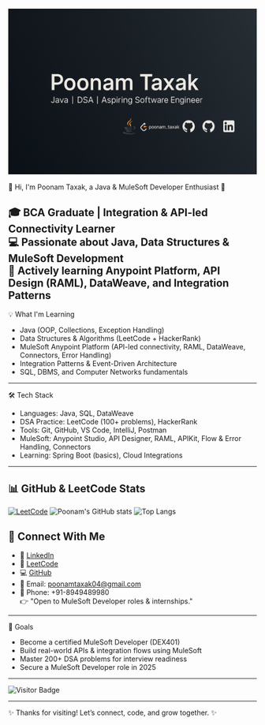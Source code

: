 ![Poonam's Banner](https://raw.githubusercontent.com/poonam04-taxak/poonam04-taxak/main/github_banner.png)





👋 Hi, I'm Poonam Taxak, a Java & MuleSoft Developer Enthusiast 🚀

🎓 BCA Graduate | Integration & API-led Connectivity Learner  
💻 Passionate about Java, Data Structures & MuleSoft Development  
🌱 Actively learning Anypoint Platform, API Design (RAML), DataWeave, and Integration Patterns
---

💡 What I'm Learning
- Java (OOP, Collections, Exception Handling)
- Data Structures & Algorithms (LeetCode + HackerRank)
- MuleSoft Anypoint Platform (API-led connectivity, RAML, DataWeave, Connectors, Error Handling)
- Integration Patterns & Event-Driven Architecture
- SQL, DBMS, and Computer Networks fundamentals
---
🛠️ Tech Stack
- Languages: Java, SQL, DataWeave
- DSA Practice: LeetCode (100+ problems), HackerRank
- Tools: Git, GitHub, VS Code, IntelliJ, Postman
- MuleSoft: Anypoint Studio, API Designer, RAML, APIKit, Flow & Error Handling, Connectors
- Learning: Spring Boot (basics), Cloud Integrations
 ---- 

 ## 📊 GitHub & LeetCode Stats

[![LeetCode](https://img.shields.io/badge/LeetCode-200%2B_solved-orange)](https://leetcode.com/poonam_taxak/)
![Poonam's GitHub stats](https://github-readme-stats.vercel.app/api?username=poonam04-taxak&show_icons=true&theme=tokyonight)
![Top Langs](https://github-readme-stats.vercel.app/api/top-langs/?username=poonam04-taxak&layout=compact&theme=tokyonight)



## 🔗 Connect With Me

- 💼 [LinkedIn](https://www.linkedin.com/in/poonam-taxak-b69822366)  
- 🧠 [LeetCode](https://leetcode.com/poonam_taxak)  
- 💻 [GitHub](https://github.com/poonam04-taxak)  
- 📧 Email: poonamtaxak04@gmail.com  
- 📱 Phone: +91-8949489980  
👉 "Open to MuleSoft Developer roles & internships."
---

🎯 Goals
- Become a certified MuleSoft Developer (DEX401)
- Build real-world APIs & integration flows using MuleSoft
- Master 200+ DSA problems for interview readiness
- Secure a MuleSoft Developer role in 2025

---

![Visitor Badge](https://komarev.com/ghpvc/?username=poonam04-taxak&label=Profile%20Views&color=0e75b6&style=flat)

---

✨ Thanks for visiting! Let’s connect, code, and grow together. ✨
